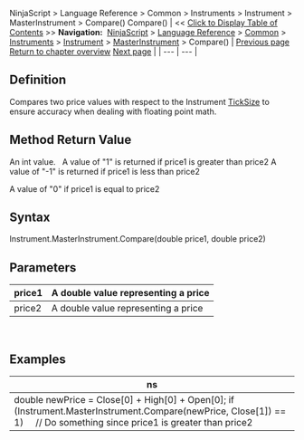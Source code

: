 ﻿
NinjaScript > Language Reference > Common > Instruments > Instrument > MasterInstrument > Compare()
Compare()
| << [Click to Display Table of Contents](compare.md) >> **Navigation:**     [NinjaScript](ninjascript.md) > [Language Reference](language_reference_wip.md) > [Common](common.md) > [Instruments](instruments_ninjascript.md) > [Instrument](instrument.md) > [MasterInstrument](masterinstrument.md) > Compare() | [Previous page](masterinstrument.md) [Return to chapter overview](masterinstrument.md) [Next page](masterinstrument_currency.md) |
| --- | --- |
## Definition
Compares two price values with respect to the Instrument [TickSize](ticksize.md) to ensure accuracy when dealing with floating point math.
## 
## Method Return Value
An int value.
 
A value of "1" is returned if price1 is greater than price2
A value of "-1" is returned if price1 is less than price2   

A value of "0" if price1 is equal to price2
 
## Syntax
Instrument.MasterInstrument.Compare(double price1, double price2)
## Parameters
| price1 | A double value representing a price |
| --- | --- |
| price2 | A double value representing a price |
 
## Examples
| ns |
| --- |
| double newPrice = Close[0] + High[0] + Open[0]; if (Instrument.MasterInstrument.Compare(newPrice, Close[1]) == 1)      // Do something since price1 is greater than price2 |

